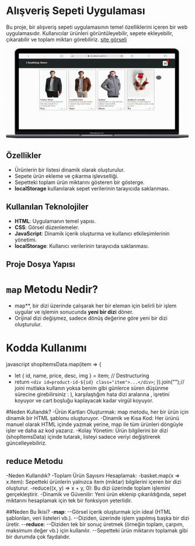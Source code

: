 # Alışveriş Sepeti Uygulaması

Bu proje, bir alışveriş sepeti uygulamasının temel özelliklerini içeren bir web uygulamasıdır. Kullanıcılar ürünleri görüntüleyebilir, sepete ekleyebilir, çıkarabilir ve toplam miktarı görebiliriz. [site görseli](https://yavuzahmet1.github.io/fullstack-clarusway/projects/shopping-cart/)

<img src="img/picture.gif" alt="Logo" width="500px" height="250px">

## Özellikler

- Ürünlerin bir listesi dinamik olarak oluşturulur.
- Sepete ürün ekleme ve çıkarma işlevselliği.
- Sepetteki toplam ürün miktarını gösteren bir gösterge.
- **localStorage** kullanılarak sepet verilerinin tarayıcıda saklanması.

## Kullanılan Teknolojiler

- **HTML**: Uygulamanın temel yapısı.
- **CSS**: Görsel düzenlemeler.
- **JavaScript**: Dinamik içerik oluşturma ve kullanıcı etkileşimlerinin yönetimi.
- **localStorage**: Kullanıcı verilerinin tarayıcıda saklanması.

## Proje Dosya Yapısı

# `map` Metodu Nedir?
- map**, bir dizi üzerinde çalışarak her bir eleman için belirli bir işlem uygular ve işlemin sonucunda **yeni bir dizi** döner.
- Orijinal dizi değişmez, sadece dönüş değerine göre yeni bir dizi oluşturulur.

# Kodda Kullanımı
javascript
shopItemsData.map(item => {
   - let { id, name, price, desc, img } = item; // Destructuring
   - return `<div id=product-id-${id} class="item">...</div>`;
}).join("");// joini mutlaka kullanın yoksa benim gibi günlerce süren düşünme sürecine girebilirsiniz : ), karşılaştığım hata dizi aralarına , işretini koyuyor ve cart boşluğu kaplayacak kadar virgül koyuyor.

#Neden Kullandık?
-Ürün Kartları Oluşturmak: map metodu, her bir ürün için dinamik bir HTML şablonu oluşturuyor.
-Dinamik ve Kısa Kod: Her ürünü manuel olarak HTML içinde yazmak yerine, map ile tüm ürünleri döngüyle işler ve daha az kod yazarız.
-Kolay Yönetim: Ürün bilgilerini bir dizi (shopItemsData) içinde tutarak, listeyi sadece veriyi değiştirerek güncelleyebiliriz.

## reduce Metodu
-Neden Kullandık?
-Toplam Ürün Sayısını Hesaplamak:
-basket.map(x => x.item): Sepetteki ürünlerin yalnızca item (miktar) bilgilerini içeren bir dizi oluşturur.
-reduce((x, y) => x + y, 0): Bu dizi üzerinde toplam işlemini gerçekleştirir.
-Dinamik ve Güvenilir: Yeni ürün eklenip çıkarıldığında, sepet miktarını hesaplamak için tek bir fonksiyon yeterlidir.

##Neden Bu İkisi?
-**map**:
--Görsel içerik oluşturmak için ideal (HTML şablonları, veri listeleri vb.).
--Diziden, üzerinde işlem yapılmış başka bir dizi üretir.
--**reduce**:
--Diziden tek bir sonuç üretmek (örneğin toplam, çarpım, maksimum değer vb.) için kullanılır.
--Sepetteki ürün miktarını toplamak gibi bir durumda çok faydalıdır.



